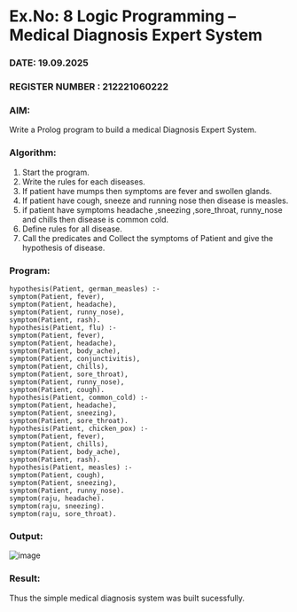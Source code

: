 # Ex.No: 8  Logic Programming –  Medical Diagnosis Expert System
### DATE: 19.09.2025                                                                          
### REGISTER NUMBER : 212221060222
### AIM: 
Write a Prolog program to build a medical Diagnosis Expert System.
###  Algorithm:
1. Start the program.
2. Write the rules for each diseases.
3. If patient have mumps then symptoms are fever and swollen glands.
4. If patient have cough, sneeze and running nose then disease is measles.
5. if patient have symptoms headache ,sneezing ,sore_throat, runny_nose and  chills then disease is common cold.
6. Define rules for all disease.
7. Call the predicates and Collect the symptoms of Patient and give the hypothesis of disease.
        

### Program:
```
hypothesis(Patient, german_measles) :-
symptom(Patient, fever),
symptom(Patient, headache),
symptom(Patient, runny_nose),
symptom(Patient, rash).
hypothesis(Patient, flu) :-
symptom(Patient, fever),
symptom(Patient, headache),
symptom(Patient, body_ache),
symptom(Patient, conjunctivitis),
symptom(Patient, chills),
symptom(Patient, sore_throat),
symptom(Patient, runny_nose),
symptom(Patient, cough).
hypothesis(Patient, common_cold) :-
symptom(Patient, headache),
symptom(Patient, sneezing),
symptom(Patient, sore_throat).
hypothesis(Patient, chicken_pox) :-
symptom(Patient, fever),
symptom(Patient, chills),
symptom(Patient, body_ache),
symptom(Patient, rash).
hypothesis(Patient, measles) :-
symptom(Patient, cough),
symptom(Patient, sneezing),
symptom(Patient, runny_nose).
symptom(raju, headache).
symptom(raju, sneezing).
symptom(raju, sore_throat).
```










### Output:
![image](https://github.com/Rajithxx/AI_Lab_2023-24/assets/148357145/e80e11c4-d713-4954-b2c4-4565ca6c5623)



### Result:
Thus the simple medical diagnosis system was built sucessfully.
